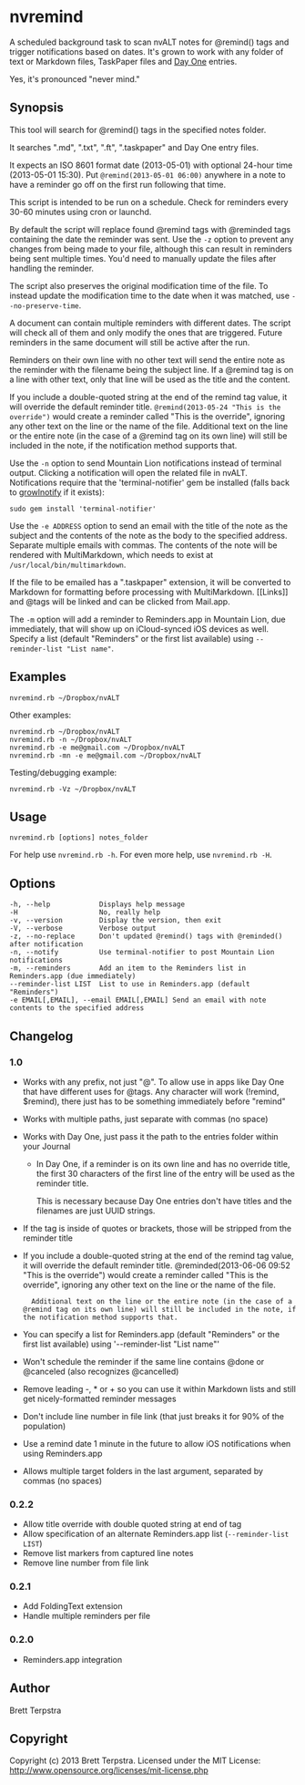 nvremind
========

A scheduled background task to scan nvALT notes for @remind() tags and trigger notifications based on dates. It's grown to work with any folder of text or Markdown files, TaskPaper files and [Day One](http://dayoneapp.com/) entries.

Yes, it's pronounced "never mind."

## Synopsis


This tool will search for @remind() tags in the specified notes folder.

It searches ".md", ".txt", ".ft", ".taskpaper" and Day One entry files.

It expects an ISO 8601 format date (2013-05-01) with optional 24-hour time (2013-05-01 15:30). Put `@remind(2013-05-01 06:00)` anywhere in a note to have a reminder go off on the first run following that time.

This script is intended to be run on a schedule. Check for reminders every 30-60 minutes using cron or launchd.

By default the script will replace found @remind tags with @reminded tags containing the date the reminder was sent. Use the `-z` option to prevent any changes from being made to your file, although this can result in reminders being sent multiple times. You'd need to manually update the files after handling the reminder.

The script also preserves the original modification time of the file. To instead update the modification time to the date when it was matched, use `--no-preserve-time`.

A document can contain multiple reminders with different dates. The script will check all of them and only modify the ones that are triggered. Future reminders in the same document will still be active after the run.

Reminders on their own line with no other text will send the entire note as the reminder with the filename being the subject line. If a @remind tag is on a line with other text, only that line will be used as the title and the content.

If you include a double-quoted string at the end of the remind tag value, it will override the default reminder title. `@remind(2013-05-24 "This is the override")` would create a reminder called "This is the override", ignoring any other text on the line or the name of the file. Additional text on the line or the entire note (in the case of a @remind tag on its own line) will still be included in the note, if the notification method supports that.

Use the `-n` option to send Mountain Lion notifications instead of terminal output. Clicking a notification will open the related file in nvALT. Notifications require that the 'terminal-notifier' gem be installed (falls back to [growlnotify](http://growl.info/downloads#generaldownloads) if it exists):

    sudo gem install 'terminal-notifier'

Use the `-e ADDRESS` option to send an email with the title of the note as the subject and the contents of the note as the body to the specified address. Separate multiple emails with commas. The contents of the note will be rendered with MultiMarkdown, which needs to exist at `/usr/local/bin/multimarkdown`. 

If the file to be emailed has a ".taskpaper" extension, it will be converted to Markdown for formatting before processing with MultiMarkdown. [[Links]] and @tags will be linked and can be clicked from Mail.app.

The `-m` option will add a reminder to Reminders.app in Mountain Lion, due immediately, that will show up on iCloud-synced iOS devices as well. Specify a list (default "Reminders" or the first list available) using `--reminder-list "List name"`.

## Examples


    nvremind.rb ~/Dropbox/nvALT

Other examples:

    nvremind.rb ~/Dropbox/nvALT
    nvremind.rb -n ~/Dropbox/nvALT
    nvremind.rb -e me@gmail.com ~/Dropbox/nvALT
    nvremind.rb -mn -e me@gmail.com ~/Dropbox/nvALT

Testing/debugging example:

    nvremind.rb -Vz ~/Dropbox/nvALT

## Usage


    nvremind.rb [options] notes_folder

For help use `nvremind.rb -h`. For even more help, use `nvremind.rb -H`.


## Options


    -h, --help            Displays help message
    -H                    No, really help
    -v, --version         Display the version, then exit
    -V, --verbose         Verbose output
    -z, --no-replace      Don't updated @remind() tags with @reminded() after notification
    -n, --notify          Use terminal-notifier to post Mountain Lion notifications
    -m, --reminders       Add an item to the Reminders list in Reminders.app (due immediately)
    --reminder-list LIST  List to use in Reminders.app (default "Reminders")
    -e EMAIL[,EMAIL], --email EMAIL[,EMAIL] Send an email with note contents to the specified address

## Changelog

### 1.0

* Works with any prefix, not just "@". To allow use in apps like Day One that have different uses for @tags. Any character will work (!remind, $remind), there just has to be something immediately before "remind"
* Works with multiple paths, just separate with commas (no space)
* Works with Day One, just pass it the path to the entries folder within your Journal
    * In Day One, if a reminder is on its own line and has no override title, the first 30 characters of the first line of the entry will be used as the reminder title.
        
        This is necessary because Day One entries don't have titles and the filenames are just UUID strings.
* If the tag is inside of quotes or brackets, those will be stripped from the reminder title
* If you include a double-quoted string at the end of the remind tag value, it will override the default reminder title. @reminded(2013-06-06 09:52 "This is the override") would create a reminder called "This is the override", ignoring any other text on the line or the name of the file. 
        
        Additional text on the line or the entire note (in the case of a @remind tag on its own line) will still be included in the note, if the notification method supports that.
* You can specify a list for Reminders.app (default "Reminders" or the first list available) using '--reminder-list "List name"'
* Won't schedule the reminder if the same line contains @done or @canceled (also recognizes @cancelled)
* Remove leading -, * or + so you can use it within Markdown lists and still get nicely-formatted reminder messages
* Don't include line number in file link (that just breaks it for 90% of the population)
* Use a remind date 1 minute in the future to allow iOS notifications when using Reminders.app
* Allows multiple target folders in the last argument, separated by commas (no spaces)

### 0.2.2

- Allow title override with double quoted string at end of tag
- Allow specification of an alternate Reminders.app list (`--reminder-list LIST`)
- Remove list markers from captured line notes
- Remove line number from file link

### 0.2.1

- Add FoldingText extension
- Handle multiple reminders per file

### 0.2.0

- Reminders.app integration

## Author


Brett Terpstra


## Copyright

Copyright (c) 2013 Brett Terpstra. Licensed under the MIT License:  
<http://www.opensource.org/licenses/mit-license.php>

